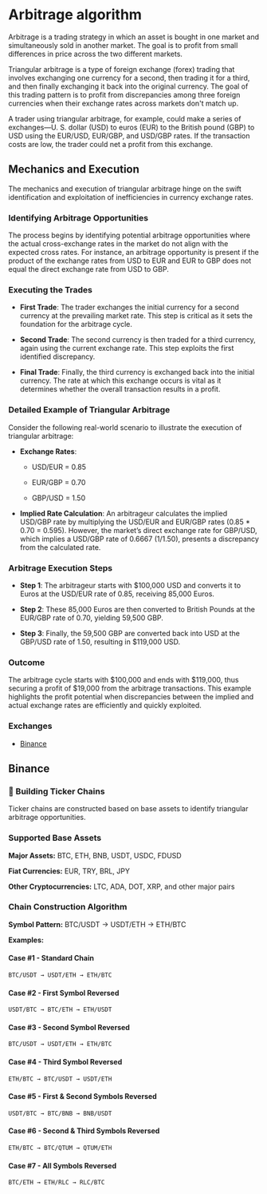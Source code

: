 # Arbitrage algorithm

Arbitrage is a trading strategy in which an asset is bought in one market and simultaneously sold in another market. The
goal is to profit from small differences in price across the two different markets.

Triangular arbitrage is a type of foreign exchange (forex) trading that involves exchanging one currency for a second,
then trading it for a third, and then finally exchanging it back into the original currency. The goal of this trading
pattern is to profit from discrepancies among three foreign currencies when their exchange rates across markets don't
match up.

A trader using triangular arbitrage, for example, could make a series of exchanges—U. S. dollar (USD) to euros (EUR) to
the British pound (GBP) to USD using the EUR/USD, EUR/GBP, and USD/GBP rates. If the transaction costs are low, the
trader could net a profit from this exchange.

## Mechanics and Execution

The mechanics and execution of triangular arbitrage hinge on the swift identification and exploitation of inefficiencies
in currency exchange rates.

### Identifying Arbitrage Opportunities

The process begins by identifying potential arbitrage opportunities where the actual cross-exchange rates in the market
do not align with the expected cross rates. For instance, an arbitrage opportunity is present if the product of the
exchange rates from USD to EUR and EUR to GBP does not equal the direct exchange rate from USD to GBP.

### Executing the Trades

* **First Trade**: The trader exchanges the initial currency for a second currency at the prevailing market rate. This
  step is critical as it sets the foundation for the arbitrage cycle.

* **Second Trade**: The second currency is then traded for a third currency, again using the current exchange rate. This
  step exploits the first identified discrepancy.

* **Final Trade**: Finally, the third currency is exchanged back into the initial currency. The rate at which this
  exchange occurs is vital as it determines whether the overall transaction results in a profit.

### Detailed Example of Triangular Arbitrage

Consider the following real-world scenario to illustrate the execution of triangular arbitrage:

* **Exchange Rates**:

    * USD/EUR = 0.85

    * EUR/GBP = 0.70

    * GBP/USD = 1.50

* **Implied Rate Calculation**: An arbitrageur calculates the implied USD/GBP rate by multiplying the USD/EUR and
  EUR/GBP
  rates (0.85 * 0.70 = 0.595). However, the market’s direct exchange rate for GBP/USD, which implies a USD/GBP rate of
  0.6667 (1/1.50), presents a discrepancy from the calculated rate.

### Arbitrage Execution Steps

* **Step 1**: The arbitrageur starts with $100,000 USD and converts it to Euros at the USD/EUR rate of 0.85, receiving
  85,000 Euros.

* **Step 2**: These 85,000 Euros are then converted to British Pounds at the EUR/GBP rate of 0.70, yielding 59,500 GBP.

* **Step 3**: Finally, the 59,500 GBP are converted back into USD at the GBP/USD rate of 1.50, resulting in $119,000
  USD.

### Outcome

The arbitrage cycle starts with $100,000 and ends with $119,000, thus securing a profit of $19,000 from the arbitrage
transactions. This example highlights the profit potential when discrepancies between the implied and actual exchange
rates are efficiently and quickly exploited.

### Exchanges

* [Binance](#binance)

## Binance

### 🔗 Building Ticker Chains

Ticker chains are constructed based on base assets to identify triangular arbitrage opportunities.

### Supported Base Assets

**Major Assets:** BTC, ETH, BNB, USDT, USDC, FDUSD

**Fiat Currencies:** EUR, TRY, BRL, JPY

**Other Cryptocurrencies:** LTC, ADA, DOT, XRP, and other major pairs

### Chain Construction Algorithm

**Symbol Pattern:** BTC/USDT → USDT/ETH → ETH/BTC

**Examples:**

#### Case #1 - Standard Chain

```text
BTC/USDT → USDT/ETH → ETH/BTC
```

#### Case #2 - First Symbol Reversed

```text
USDT/BTC → BTC/ETH → ETH/USDT
```

#### Case #3 - Second Symbol Reversed

```text
BTC/USDT → USDT/ETH → ETH/BTC
```
#### Case #4 - Third Symbol Reversed

```text
ETH/BTC → BTC/USDT → USDT/ETH
```

#### Case #5 - First & Second Symbols Reversed

```text
USDT/BTC → BTC/BNB → BNB/USDT
```

#### Case #6 - Second & Third Symbols Reversed

```text
ETH/BTC → BTC/QTUM → QTUM/ETH
```

#### Case #7 - All Symbols Reversed

```text
BTC/ETH → ETH/RLC → RLC/BTC
```

